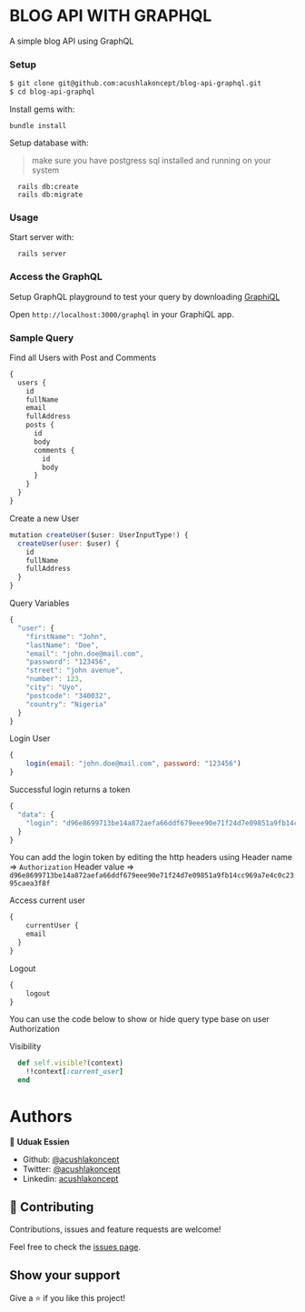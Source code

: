 # BLOG API WITH GRAPHQL

A simple blog API using GraphQL


### Setup

~~~bash
$ git clone git@github.com:acushlakoncept/blog-api-graphql.git
$ cd blog-api-graphql
~~~

Install gems with:

```
bundle install
```

Setup database with:

> make sure you have postgress sql installed and running on your system

```
  rails db:create
  rails db:migrate
```

### Usage

Start server with:

```
  rails server
```

### Access the GraphQL 

Setup GraphQL playground to test your query by downloading [GraphiQL](https://github.com/skevy/graphiql-app/releases) 

Open `http://localhost:3000/graphql` in your GraphiQL app.


### Sample Query

Find all Users with Post and Comments

```js
{
  users {
    id
    fullName
    email
    fullAddress
    posts {
      id
      body
      comments {
        id
        body
      }
    }
  }
}
```

Create a new User

```js
mutation createUser($user: UserInputType!) {
  createUser(user: $user) {
    id
    fullName
    fullAddress
  }
}
```

Query Variables

```js
{
  "user": {
    "firstName": "John",
    "lastName": "Doe",
    "email": "john.doe@mail.com",
    "password": "123456",
    "street": "john avenue",
    "number": 123,
    "city": "Uyo",
    "postcode": "340032",
    "country": "Nigeria"
  }
}
```

Login User

```js
{
	login(email: "john.doe@mail.com", password: "123456")
}
```

Successful login returns a token
```js
{
  "data": {
    "login": "d96e8699713be14a872aefa66ddf679eee90e71f24d7e09851a9fb14cc969a7e4c0c2395caea3f8f"
  }
}
```
You can add the login token by editing the http headers using 
Header name => `Authorization` 
Header value => `d96e8699713be14a872aefa66ddf679eee90e71f24d7e09851a9fb14cc969a7e4c0c2395caea3f8f`


Access current user

```js
{
	currentUser {
    email
  }
}
```

Logout

```js
{
	logout
}
```

You can use the code below to show or hide query type base on user Authorization

Visibility
```ruby
  def self.visible?(context)
    !!context[:current_user]
  end
```


# Authors

👤 **Uduak Essien**

- Github: [@acushlakoncept](https://github.com/acushlakoncept/)
- Twitter: [@acushlakoncept](https://twitter.com/acushlakoncept)
- Linkedin: [acushlakoncept](https://www.linkedin.com/in/acushlakoncept/)


## 🤝 Contributing

Contributions, issues and feature requests are welcome!

Feel free to check the [issues page](issues/).

## Show your support

Give a ⭐️ if you like this project!


